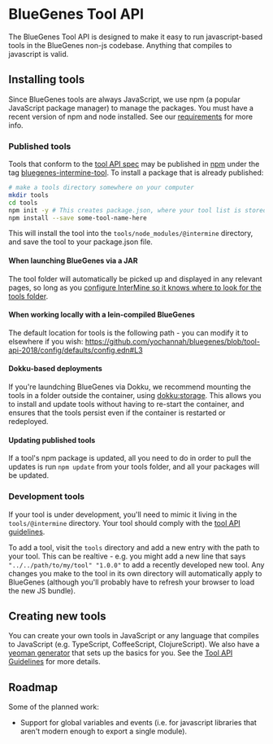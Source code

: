 # BlueGenes Tool API

The BlueGenes Tool API is designed to make it easy to run javascript-based tools in the BlueGenes non-js codebase. Anything that compiles to javascript is valid.

## Installing tools

Since BlueGenes tools are always JavaScript, we use npm (a popular JavaScript package manager) to manage the packages. You must have a recent version of npm and node installed. See our [requirements](https://github.com/intermine/bluegenes/blob/dev/docs/getting-started.md#system-requirements) for more info.

### Published tools
Tools that conform to the [tool API spec](tool-api.md) may be published in [npm](https://www.npmjs.com/) under the tag [bluegenes-intermine-tool](https://www.npmjs.com/search?q=keywords:bluegenes-intermine-tool). To install a package that is already published:

```bash
# make a tools directory somewhere on your computer
mkdir tools
cd tools
npm init -y # This creates package.json, where your tool list is stored.
npm install --save some-tool-name-here
```

This will install the tool into the `tools/node_modules/@intermine` directory, and save the tool to your package.json file.

#### When launching BlueGenes via a JAR
The tool folder will automatically be picked up and displayed in any relevant pages, so long as you [configure InterMine so it knows where to look for the tools folder](https://intermine.readthedocs.io/en/latest/webapp/blue-genes/).

#### When working locally with a lein-compiled BlueGenes
The default location for tools is the following path - you can modify it to elsewhere if you wish: https://github.com/yochannah/bluegenes/blob/tool-api-2018/config/defaults/config.edn#L3

#### Dokku-based deployments

If you're laundching BlueGenes via Dokku, we recommend mounting the tools in a folder outside the container, using [dokku:storage](https://github.com/dokku/dokku/blob/master/docs/advanced-usage/persistent-storage.md). This allows you to install and update tools without having to re-start the container, and ensures that the tools persist even if the container is restarted or redeployed. 

#### Updating published tools

If a tool's npm package is updated, all you need to do in order to pull the updates is run `npm update` from your tools folder, and all your packages will be updated.

### Development tools

If your tool is under development, you'll need to mimic it living in the `tools/@intermine` directory. Your tool should comply with the [tool API guidelines](tool-api.md). 

To add a tool, visit the `tools` directory and add a new entry with the path to your tool. This can be realtive - e.g. you might add a new line that says `"../../path/to/my/tool" "1.0.0"` to add a recently developed new tool. Any changes you make to the tool in its own directory will automatically apply to BlueGenes (although you'll probably have to refresh your browser to load the new JS bundle).

## Creating new tools

You can create your own tools in JavaScript or any language that compiles to JavaScript (e.g. TypeScript, CoffeeScript, ClojureScript). We also have a [yeoman generator](https://github.com/intermine/generator-bluegenes-tool) that sets up the basics for you. See the [Tool API Guidelines](tool-api.md) for more details.

## Roadmap

Some of the planned work:
 - Support for global variables and events (i.e. for javascript libraries that aren't modern enough to export a single module). 
